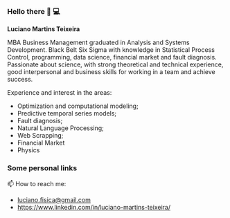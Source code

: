 ### Hello there 👋 💻

**Luciano Martins Teixeira**

MBA Business Management graduated in Analysis and Systems Development. Black Belt Six Sigma with knowledge in Statistical Process Control, programming, data science, financial market and fault diagnosis. Passionate about science, with strong theoretical and technical experience, good interpersonal and business skills for working in a team and achieve success.

Experience and interest in the areas:

- Optimization and computational modeling;
- Predictive temporal series models;
- Fault diagnosis;
- Natural Language Processing;
- Web Scrapping;
- Financial Market
- Physics

### Some personal links

📫 How to reach me:
- luciano.fisica@gmail.com
- https://www.linkedin.com/in/luciano-martins-teixeira/

